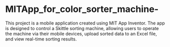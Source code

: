 # MITApp_for_color_sorter_machine-
This project is a mobile application created using MIT App Inventor. The app is designed to control a Skittle sorting machine, allowing users to operate the machine via their mobile devices, upload sorted data to an Excel file, and view real-time sorting results. 
